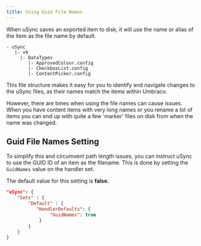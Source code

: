 ```yaml
---
title: Using Guid File Names
---
```


When uSync saves an exported item to disk, it will use the name or alias of the item as the file name by default. 

```cli title="Sample uSync file structure"
- uSync
   |- v9
     |- DataTypes
        |- ApprovedColour.config
        |- CheckboxList.config
        |- ContentPicker.config
```

This file structure makes it easy for you to identify and navigate changes to the uSync files, as their names match the items within Umbraco.

However, there are times when using the file names can cause issues. When you have content items with very long names or you rename a lot of items you can end up with quite a few 'marker' files on disk from when the name was changed. 

## Guid File Names Setting
To simplify this and circumvent path length issues, you can instruct uSync to use the GUID ID of an item as the filename. This is done by setting the `GuidNames` value on the handler set. 

The default value for this setting is **false.**

```json title='appsettings.json'
"uSync": {
    "Sets" : {
        "Default" : {
           "HandlerDefaults": {
                "GuidNames": true
            }
        }
    }
}
```



